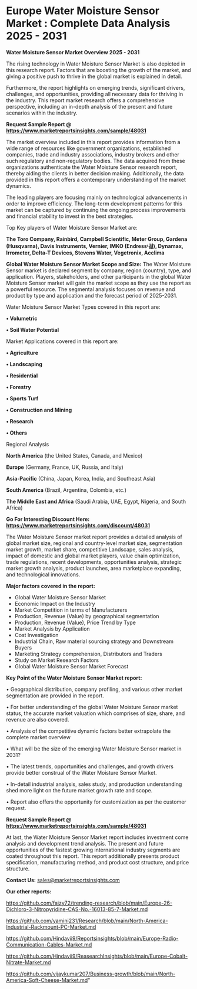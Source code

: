 # Europe Water Moisture Sensor Market : Complete Data Analysis 2025 - 2031

<Strong> Water Moisture Sensor Market Overview 2025 - 2031</strong>

The rising technology in Water Moisture Sensor Market is also depicted in this research report. Factors that are boosting the growth of the market, and giving a positive push to thrive in the global market is explained in detail.

Furthermore, the report highlights on emerging trends, significant drivers, challenges, and opportunities, providing all necessary data for thriving in the industry. This report market research offers a comprehensive perspective, including an in-depth analysis of the present and future scenarios within the industry.

<strong>Request Sample Report @ <a href=https://www.marketreportsinsights.com/sample/48031>https://www.marketreportsinsights.com/sample/48031</a></strong>

The market overview included in this report provides information from a wide range of resources like government organizations, established companies, trade and industry associations, industry brokers and other such regulatory and non-regulatory bodies. The data acquired from these organizations authenticate the Water Moisture Sensor research report, thereby aiding the clients in better decision making. Additionally, the data provided in this report offers a contemporary understanding of the market dynamics.

The leading players are focusing mainly on technological advancements in order to improve efficiency. The long-term development patterns for this market can be captured by continuing the ongoing process improvements and financial stability to invest in the best strategies.

Top Key players of Water Moisture Sensor Market are:

<strong>The Toro Company, Rainbird, Campbell Scientific, Meter Group, Gardena (Husqvarna), Davis Instruments, Vernier, IMKO (Endressᶫ걺), Dynamax, Irrometer, Delta-T Devices, Stevens Water, Vegetronix, Acclima</strong>

<strong><b>Global Water Moisture Sensor Market Scope and Size:</b></strong>
The Water Moisture Sensor market is declared segment by company, region (country), type, and application. Players, stakeholders, and other participants in the global Water Moisture Sensor market will gain the market scope as they use the report as a powerful resource. The segmental analysis focuses on revenue and product by type and application and the forecast period of 2025-2031.

Water Moisture Sensor Market Types covered in this report are:

<strong>•  Volumetric

•  Soil Water Potential</strong>

Market Applications covered in this report are:

<strong>•  Agriculture

•  Landscaping

•  Residential

•  Forestry

•  Sports Turf

•  Construction and Mining

•  Research

•  Others</strong> 

Regional Analysis

<strong>North America</strong> (the United States, Canada, and Mexico)

<strong>Europe</strong> (Germany, France, UK, Russia, and Italy)

<strong>Asia-Pacific</strong> (China, Japan, Korea, India, and Southeast Asia)

<strong>South America</strong> (Brazil, Argentina, Colombia, etc.)

<strong>The Middle East and Africa</strong> (Saudi Arabia, UAE, Egypt, Nigeria, and South Africa)

<strong>Go For Interesting Discount Here: <a href=https://www.marketreportsinsights.com/discount/48031>https://www.marketreportsinsights.com/discount/48031</a></strong>

The Water Moisture Sensor market report provides a detailed analysis of global market size, regional and country-level market size, segmentation market growth, market share, competitive Landscape, sales analysis, impact of domestic and global market players, value chain optimization, trade regulations, recent developments, opportunities analysis, strategic market growth analysis, product launches, area marketplace expanding, and technological innovations.

<strong><b>Major factors covered in the report:</b></strong>
<ul>
  <li>Global Water Moisture Sensor Market </li>
  <li>Economic Impact on the Industry</li>
  <li>Market Competition in terms of Manufacturers</li>
  <li>Production, Revenue (Value) by geographical segmentation</li>
  <li>Production, Revenue (Value), Price Trend by Type</li>
  <li>Market Analysis by Application</li>
  <li>Cost Investigation</li>
  <li>Industrial Chain, Raw material sourcing strategy and Downstream Buyers</li>
  <li>Marketing Strategy comprehension, Distributors and Traders</li>
  <li>Study on Market Research Factors</li>
  <li>Global Water Moisture Sensor Market Forecast</li>
</ul>

<strong><b>Key Point of the Water Moisture Sensor Market report:</b></strong>

• Geographical distribution, company profiling, and various other market segmentation are provided in the report.

• For better understanding of the global Water Moisture Sensor market status, the accurate market valuation which comprises of size, share, and revenue are also covered.

• Analysis of the competitive dynamic factors better extrapolate the complete market overview

• What will be the size of the emerging Water Moisture Sensor market in 2031?

• The latest trends, opportunities and challenges, and growth drivers provide better construal of the Water Moisture Sensor Market.

• In-detail industrial analysis, sales study, and production understanding shed more light on the future market growth rate and scope.

• Report also offers the opportunity for customization as per the customer request.

<strong>Request Sample Report @ <a href=https://www.marketreportsinsights.com/sample/48031>https://www.marketreportsinsights.com/sample/48031</a></strong>

At last, the Water Moisture Sensor Market report includes investment come analysis and development trend analysis. The present and future opportunities of the fastest growing international industry segments are coated throughout this report. This report additionally presents product specification, manufacturing method, and product cost structure, and price structure.

<strong>Contact Us:</strong>
sales@marketreportsinsights.com

<strong>Our other reports:</strong>

<a href=https://github.com/faizy72/trending-research/blob/main/Europe-26-Dichloro-3-Nitropyridine-CAS-No.-16013-85-7-Market.md>https://github.com/faizy72/trending-research/blob/main/Europe-26-Dichloro-3-Nitropyridine-CAS-No.-16013-85-7-Market.md</a>

<a href=https://github.com/yamini231/Research/blob/main/North-America-Industrial-Rackmount-PC-Market.md>https://github.com/yamini231/Research/blob/main/North-America-Industrial-Rackmount-PC-Market.md</a>

<a href=https://github.com/Hindavii9/Reportsinsights/blob/main/Europe-Radio-Communication-Cables-Market.md>https://github.com/Hindavii9/Reportsinsights/blob/main/Europe-Radio-Communication-Cables-Market.md</a>

<a href=https://github.com/Hindavii9/ReasearchInsights/blob/main/Europe-Cobalt-Nitrate-Market.md>https://github.com/Hindavii9/ReasearchInsights/blob/main/Europe-Cobalt-Nitrate-Market.md</a>

<a href=https://github.com/vijaykumar207/Business-growth/blob/main/North-America-Soft-Cheese-Market.md>https://github.com/vijaykumar207/Business-growth/blob/main/North-America-Soft-Cheese-Market.md</a>"
